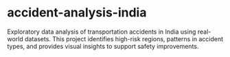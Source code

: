 # accident-analysis-india
Exploratory data analysis of transportation accidents in India using real-world datasets. This project identifies high-risk regions, patterns in accident types, and provides visual insights to support safety improvements.
